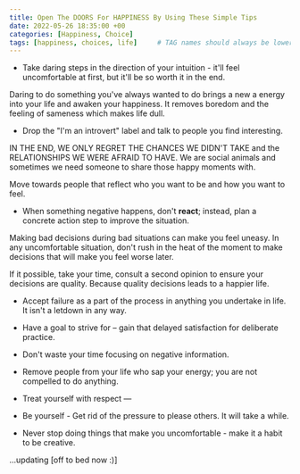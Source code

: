```yaml
---
title: Open The DOORS For HAPPINESS By Using These Simple Tips
date: 2022-05-26 18:35:00 +00
categories: [Happiness, Choice]
tags: [happiness, choices, life]     # TAG names should always be lowercase
---
```


- Take daring steps in the direction of your intuition - it'll feel uncomfortable at first, but it'll be so worth it in the end. 

Daring to do something you've always wanted to do brings a new a energy into your life and awaken your happiness. It removes boredom and the feeling of sameness which makes life dull.


- Drop the "I'm an introvert" label and talk to people you find interesting.

IN THE END, WE ONLY REGRET THE CHANCES WE DIDN'T TAKE and the RELATIONSHIPS WE WERE AFRAID TO HAVE. We are social animals and sometimes we need someone to share those happy moments with. 

Move towards people that reflect who you want to be and how you want to feel.


- When something negative happens, don't **react**; instead, plan a concrete action step to improve the situation.

Making bad decisions during bad situations can make you feel uneasy. In any uncomfortable situation, don't rush in the heat of the moment to make decisions that will make you feel worse later. 

If it possible, take your time, consult a second opinion to ensure your decisions are quality. Because quality decisions leads to a happier life.


- Accept failure as a part of the process in anything you undertake in life. It isn't a letdown in any way.

- Have a goal to strive for – gain that delayed satisfaction for deliberate practice.

- Don't waste your time focusing on negative information.

- Remove people from your life who sap your energy; you are not compelled to do anything.

- Treat yourself with respect —

- Be yourself - Get rid of the pressure to please others. It will take a while.

- Never stop doing things that make you uncomfortable - make it a habit to be creative.

...updating [off to bed now :)]